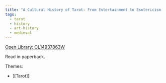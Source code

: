```yaml
---
title: "A Cultural History of Tarot: From Entertainment to Esotericism by Helen Farley"
tags:
  - tarot
  - history
  - art-history
  - medieval
---
```

[Open Library: OL14937863W](https://openlibrary.org/works/OL14937863W/A_Cultural_History_of_Tarot)

Read in paperback.

Themes:

* [[Tarot]]
